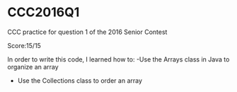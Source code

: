 # CCC2016Q1
CCC practice for question 1 of the 2016 Senior Contest

Score:15/15

In order to write this code, I learned how to:
  -Use the Arrays class in Java to organize an array
  
  - Use the Collections class to order an array
